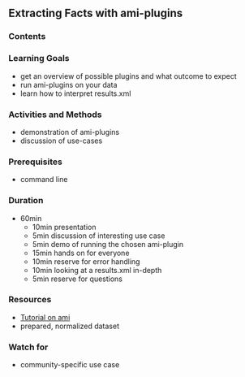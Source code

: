 ## Extracting Facts with ami-plugins

### Contents

### Learning Goals

* get an overview of possible plugins and what outcome to expect
* run ami-plugins on your data
* learn how to interpret results.xml

### Activities and Methods

* demonstration of ami-plugins
* discussion of use-cases

### Prerequisites

* command line

### Duration

* 60min
  * 10min presentation
  * 5min discussion of interesting use case
  * 5min demo of running the chosen ami-plugin
  * 15min hands on for everyone
  * 10min reserve for error handling
  * 10min looking at a results.xml in-depth
  * 5min reserve for questions

### Resources

* [Tutorial on ami](https://github.com/ContentMine/workshop-resources/tree/master/software-tutorials/ami)
* prepared, normalized dataset

### Watch for

* community-specific use case

